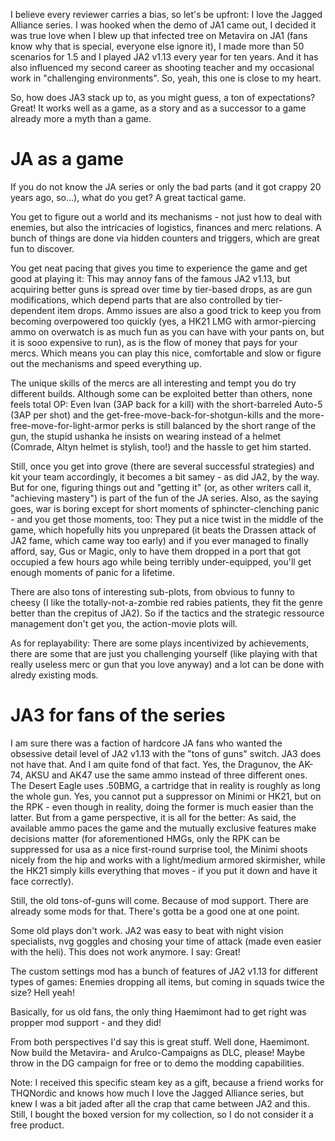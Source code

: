 I believe every reviewer carries a bias, so let's be upfront: I love the Jagged Alliance series. I was hooked when the demo of JA1 came out, I decided it was true love when I blew up that infected tree on Metavira on JA1 (fans know why that is special, everyone else ignore it), I made more than 50 scenarios for 1.5 and I played JA2 v1.13 every year for ten years. And it has also influenced my second career as shooting teacher and my occasional work in "challenging environments". So, yeah, this one is close to my heart.

So, how does JA3 stack up to, as you might guess, a ton of expectations? 
Great!
It works well as a game, as a story and as a successor to a game already more a myth than a game.


# JA as a game
If you do not know the JA series or only the bad parts (and it got crappy 20 years ago, so...), what do you get? A great tactical game.

You get to figure out a world and its mechanisms - not just how to deal with enemies, but also the intricacies of logistics, finances and merc relations. A bunch of things are done via hidden counters and triggers, which are great fun to discover.

You get neat pacing that gives you time to experience the game and get good at playing it: This may annoy fans of the famous JA2 v1.13, but acquiring better guns is spread over time by tier-based drops, as are gun modifications, which depend parts that are also controlled by tier-dependent item drops. Ammo issues are also a good trick to keep you from becoming overpowered too quickly (yes, a HK21 LMG with armor-piercing ammo on overwatch is as much fun as you can have with your pants on, but it is sooo expensive to run), as is the flow of money that pays for your mercs. Which means you can play this nice, comfortable and slow or figure out the mechanisms and speed everything up.

The unique skills of the mercs are all interesting and tempt you do try different builds. Although some can be exploited better than others, none feels total OP: Even Ivan (3AP back for a kill) with the short-barreled Auto-5 (3AP per shot) and the get-free-move-back-for-shotgun-kills and the more-free-move-for-light-armor perks is still balanced by the short range of the gun, the stupid ushanka he insists on wearing instead of a helmet (Comrade, Altyn helmet is stylish, too!) and the hassle to get him started.

Still, once you get into grove (there are several successful strategies) and kit your team accordingly, it becomes a bit samey - as did JA2, by the way. But for one, figuring things out and "getting it" (or, as other writers call it, "achieving mastery") is part of the fun of the JA series. Also, as the saying goes, war is boring except for short moments of sphincter-clenching panic - and you get those moments, too: They put a nice twist in the middle of the game, which hopefully hits you unprepared (it beats the Drassen attack of JA2 fame, which came way too early) and if you ever managed to finally afford, say, Gus or Magic, only to have them dropped in a port that got occupied a few hours ago while being terribly under-equipped, you'll get enough moments of panic for a lifetime.

There are also tons of interesting sub-plots, from obvious to funny to cheesy (I like the totally-not-a-zombie red rabies patients, they fit the genre better than the crepitus of JA2). So if the tactics and the strategic ressource management don't get you, the action-movie plots will.

As for replayability: There are some plays incentivized by achievements, there are some that are just you challenging yourself (like playing with that really useless merc or gun that you love anyway) and a lot can be done with alredy existing mods.


# JA3 for fans of the series
I am sure there was a faction of hardcore JA fans who wanted the obsessive detail level of JA2 v1.13 with the "tons of guns" switch. JA3 does not have that. And I am quite fond of that fact. Yes, the Dragunov, the AK-74, AKSU and AK47 use the same ammo instead of three different ones. The Desert Eagle uses .50BMG, a cartridge that in reality is roughly as long the whole gun. Yes, you cannot put a suppressor on Minimi or HK21, but on the RPK - even though in reality, doing the former is much easier than the latter. But from a game perspective, it is all for the better: As said, the available ammo paces the game and the mutually exclusive features make decisions matter (for aforementioned HMGs, only the RPK can be suppressed for usa as a nice first-round surprise tool, the Minimi shoots nicely from the hip and works with a light/medium armored skirmisher, while the HK21 simply kills everything that moves - if you put it down and have it face correctly).

Still, the old tons-of-guns will come. Because of mod support. There are already some mods for that. There's gotta be a good one at one point.

Some old plays don't work. JA2 was easy to beat with night vision specialists, nvg goggles and chosing your time of attack (made even easier with the heli). This does not work anymore. I say: Great!

The custom settings mod has a bunch of features of JA2 v1.13 for different types of games: Enemies dropping all items, but coming in squads twice the size? Hell yeah!

Basically, for us old fans, the only thing Haemimont had to get right was propper mod support - and they did!


From both perspectives I'd say this is great stuff. Well done, Haemimont. Now build the Metavira- and Arulco-Campaigns as DLC, please! Maybe throw in the DG campaign for free or to demo the modding capabilities.


Note: I received this specific steam key as a gift, because a friend works for THQNordic and knows how much I love the Jagged Alliance series, but knew I was a bit jaded after all the crap that came between JA2 and this. Still, I bought the boxed version for my collection, so I do not consider it a free product. 